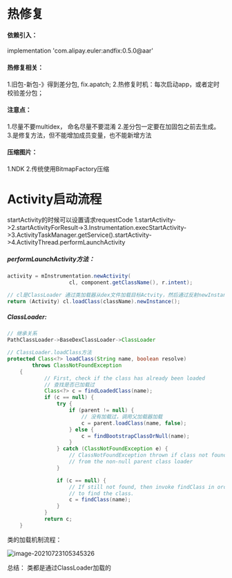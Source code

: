 # 热修复

#### 依赖引入： 
implementation 'com.alipay.euler:andfix:0.5.0@aar'

#### 热修复相关：
1.旧包-新包-》得到差分包, fix.apatch;
2.热修复时机：每次启动app，或者定时校验差分包；

#### 注意点：
1.尽量不要multidex， 命名尽量不要混淆
2.差分包一定要在加固包之前去生成。
3.是修复方法，但不能增加成员变量，也不能新增方法


#### 压缩图片：
1.NDK
2.传统使用BitmapFactory压缩

# Activity启动流程
startActivity的时候可以设置请求requestCode
1.startActivity->2.startActivityForResult->3.Instrumentation.execStartActivity->3.ActivityTaskManager.getService().startActivity->4.ActivityThread.performLaunchActivity

##### performLaunchActivity方法：

```java
activity = mInstrumentation.newActivity(
                    cl, component.getClassName(), r.intent);
```

```java
// cl是ClassLoader 通过类加载器从dex文件加载目标Actvity，然后通过反射newInstance()实例化对象
return (Activity) cl.loadClass(className).newInstance();
```

##### ClassLoader:

```java
// 继承关系
PathClassLoader->BaseDexClassLoader->ClassLoader
```
```java
// ClassLoader.loadClass方法
protected Class<?> loadClass(String name, boolean resolve)
        throws ClassNotFoundException
    {
            // First, check if the class has already been loaded
            // 查找是否已加载过
            Class<?> c = findLoadedClass(name);
            if (c == null) {
                try {
                    if (parent != null) {
                    	// 没有加载过，调用父加载器加载
                        c = parent.loadClass(name, false);
                    } else {
                        c = findBootstrapClassOrNull(name);
                    }
                } catch (ClassNotFoundException e) {
                    // ClassNotFoundException thrown if class not found
                    // from the non-null parent class loader
                }

                if (c == null) {
                    // If still not found, then invoke findClass in order
                    // to find the class.
                    c = findClass(name);
                }
            }
            return c;
    }

```

类的加载机制流程：

![image-20210723105345326](C:\Users\DS\AppData\Roaming\Typora\typora-user-images\image-20210723105345326.png)



总结： 类都是通过ClassLoader加载的

